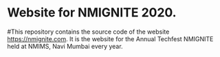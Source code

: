 # Website for NMIGNITE 2020.
#This repository contains the source code of the website https://nmignite.com. It is the website for the Annual Techfest NMIGNITE held at NMIMS, Navi Mumbai every year.
